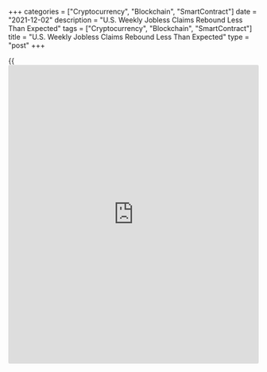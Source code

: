 +++
categories = ["Cryptocurrency", "Blockchain", "SmartContract"]
date = "2021-12-02"
description = "U.S. Weekly Jobless Claims Rebound Less Than Expected"
tags = ["Cryptocurrency", "Blockchain", "SmartContract"]
title = "U.S. Weekly Jobless Claims Rebound Less Than Expected"
type = "post"
+++

{{<iframe id="large-banner" src="https://www.bounty.group/#slide=8.0" width="100%" height="600" scrolling="no" style="border: 0px solid rgb(216, 221, 230); border-radius: 3px;">}}

After reporting first-time claims for U.S. unemployment benefits at
their lowest level in over fifty years in the previous week, the Labor
Department released a report on Thursday showing a modest rebound by
initial jobless claims in the week ended November 27th.

The report said initial jobless claims rose to 222,000, an increase of
28,000 from the previous week's revised level of 194,000.

Economists had expected jobless claims to climb to 240,000 from the
199,000 originally reported for the previous week.

Meanwhile, the Labor Department said the less volatile four-week moving
average fell to a new pandemic-era low of 238,750, a decrease of 12,250
from the previous week's revised average of 251,000.

For comments and feedback [contact](https://www.playgroundfx.com/contact/): editorial@rtt[news](https://www.letsplayfx.com/blog/forex-news-website/).com

[Economic News][1]

 **What parts of the world are seeing the best (and worst) economic
performances lately? Click[here][2] to check out our [Econ Scorecard][2]
and find out! See up-to-the-moment [ranking](https://www.playgroundfx.com/blog/crypto-exchange-ranking/)s for the best and worst
performers in [GDP][3], [unemployment rate][4], [inflation][2] and much
more.**

   1. www.rtt[news](https://www.letsplayfx.com/blog/forex-news-website/).com/Content/EconomicNews.aspx
   2. www.rtt[news](https://www.letsplayfx.com/blog/forex-news-website/).com/economic-scorecard/world-rank/CPI/highest-performance.aspx
   3. www.rtt[news](https://www.letsplayfx.com/blog/forex-news-website/).com/economic-scorecard/world-rank/GDP/highest-performance.aspx
   4. www.rtt[news](https://www.letsplayfx.com/blog/forex-news-website/).com/economic-scorecard/world-rank/unemployment-rate/lowest-performance.aspx